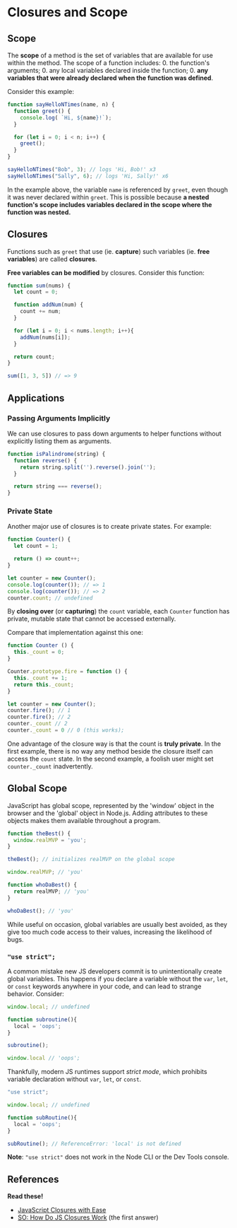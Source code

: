 # Closures and Scope

## Scope

The **scope** of a method is the set of variables that are available
for use within the method. The scope of a function includes:
  0. the function's arguments;
  0. any local variables declared inside the function;
  0. **any variables that were already declared when the function was defined**.

Consider this example:

```javascript
function sayHelloNTimes(name, n) {
  function greet() {
    console.log( `Hi, ${name}!`);
  }

  for (let i = 0; i < n; i++) {
    greet();
  }
}

sayHelloNTimes("Bob", 3); // logs 'Hi, Bob!' x3
sayHelloNTimes("Sally", 6); // logs 'Hi, Sally!' x6
```

In the example above, the variable `name` is referenced by `greet`, even though it was never declared within `greet`. This is possible because **a nested function's scope includes variables declared in the scope where the function was nested.**

## Closures

Functions such as `greet` that use (ie. **capture**) such variables (ie. **free variables**) are called **closures**.

**Free variables can be modified** by closures. Consider this function:

```javascript
function sum(nums) {
  let count = 0;

  function addNum(num) {
    count += num;
  }

  for (let i = 0; i < nums.length; i++){
    addNum(nums[i]);
  }

  return count;
}

sum([1, 3, 5]) // => 9
```

## Applications

### Passing Arguments Implicitly

We can use closures to pass down arguments to helper functions without explicitly listing them as arguments.

```javascript
function isPalindrome(string) {
  function reverse() {
    return string.split('').reverse().join('');
  }

  return string === reverse();
}
```

### Private State

Another major use of closures is to create private states. For example:

```javascript
function Counter() {
  let count = 1;

  return () => count++;
}

let counter = new Counter();
console.log(counter()); // => 1
console.log(counter()); // => 2
counter.count; // undefined
```

By **closing over** (or **capturing**) the `count` variable, each `Counter` function has private, mutable state that cannot be accessed externally.

Compare that implementation against this one:

```javascript
function Counter () {
  this._count = 0;
}

Counter.prototype.fire = function () {
  this._count += 1;
  return this._count;
}

let counter = new Counter();
counter.fire(); // 1
counter.fire(); // 2
counter._count // 2
counter._count = 0 // 0 (this works);
```

One advantage of the closure way is that the count is **truly
private**. In the first example, there is no way any method beside the closure itself can access the `count` state. In the second example, a foolish user might set `counter._count` inadvertently.

## Global Scope

JavaScript has global scope, represented by the 'window' object in the browser and the 'global' object in Node.js. Adding attributes to these objects makes them available throughout a program.

```javascript
function theBest() {
  window.realMVP = 'you';
}

theBest(); // initializes realMVP on the global scope

window.realMVP; // 'you'

function whoDaBest() {
  return realMVP; // 'you'
}

whoDaBest(); // 'you'
```

While useful on occasion, global variables are usually best avoided, as they give too much code access to their values, increasing the likelihood of bugs.

### `"use strict";`

A common mistake new JS developers commit is to unintentionally create
global variables. This happens if you declare a variable without the `var`, `let`, or `const` keywords anywhere in your code, and can lead to strange behavior. Consider:

```javascript
window.local; // undefined

function subroutine(){
  local = 'oops';
}

subroutine();

window.local // 'oops';
```

Thankfully, modern JS runtimes support *strict mode*, which prohibits variable declaration without `var`, `let`, or `const`.

```javascript
"use strict";

window.local; // undefined

function subRoutine(){
  local = 'oops';
}

subRoutine(); // ReferenceError: 'local' is not defined
```

**Note**: `"use strict"` does not work in the Node CLI or the Dev Tools console.

## References

**Read these!**

* [JavaScript Closures with Ease][closures-with-ease]
* [SO: How Do JS Closures Work][so-closures] (the first answer)

[closures-with-ease]: http://javascriptissexy.com/understand-javascript-closures-with-ease/
[so-closures]: http://stackoverflow.com/questions/111102/how-do-javascript-closures-work
